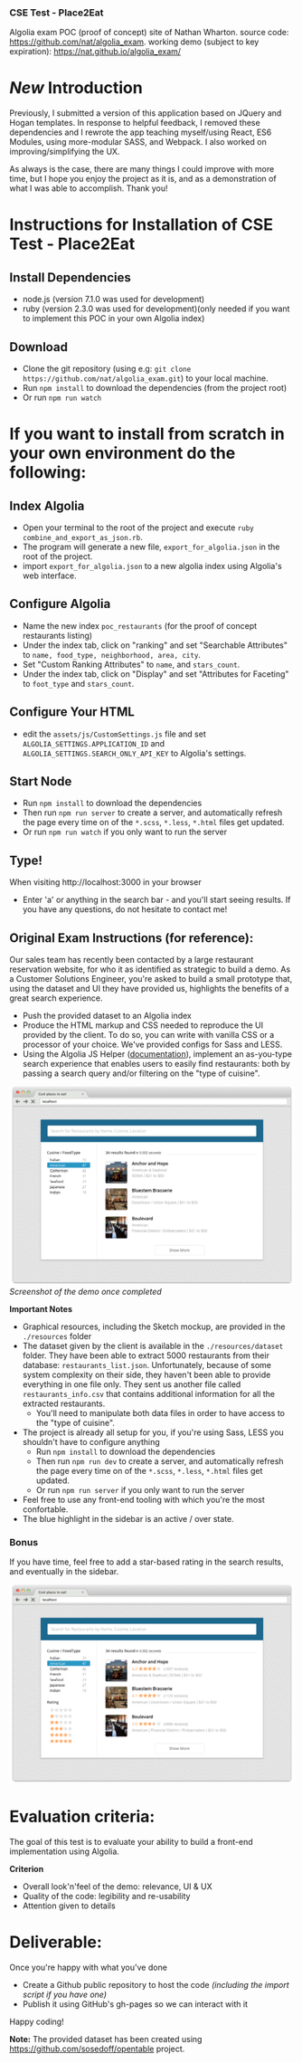 ### CSE Test - Place2Eat
Algolia exam POC (proof of concept) site of Nathan Wharton.
source code: https://github.com/nat/algolia_exam.
working demo (subject to key expiration): https://nat.github.io/algolia_exam/

# *New* Introduction
Previously, I submitted a version of this application based on JQuery and Hogan templates. In response to helpful feedback, I removed these dependencies and I rewrote the app teaching myself/using React, ES6 Modules, using more-modular SASS, and Webpack. I also worked on improving/simplifying the UX. 

As always is the case, there are many things I could improve with more time, but I hope you enjoy the project as it is, and as a demonstration of what I was able to accomplish. Thank you!

# Instructions for Installation of CSE Test - Place2Eat

## Install Dependencies
* node.js (version 7.1.0 was used for development)
* ruby (version 2.3.0 was used for development)(only needed if you want to implement this POC in your own Algolia index)

## Download
* Clone the git repository (using e.g: `git clone https://github.com/nat/algolia_exam.git`) to your local machine.
* Run `npm install` to download the dependencies (from the project root)
* Or run `npm run watch`

# If you want to install from scratch in your own environment do the following:

## Index Algolia
* Open your terminal to the root of the project and execute `ruby combine_and_export_as_json.rb`.
* The program will generate a new file, `export_for_algolia.json` in the root of the project.
* import `export_for_algolia.json` to a new algolia index using Algolia's web interface.

## Configure Algolia
* Name the new index `poc_restaurants` (for the proof of concept restaurants listing)
* Under the index tab, click on "ranking" and set "Searchable Attributes" to `name, food_type, neighborhood, area, city`.
* Set "Custom Ranking Attributes" to `name`, and `stars_count`.
* Under the index tab, click on "Display" and set "Attributes for Faceting" to `foot_type` and `stars_count`.

## Configure Your HTML
* edit the `assets/js/CustomSettings.js` file and set `ALGOLIA_SETTINGS.APPLICATION_ID`
	and `ALGOLIA_SETTINGS.SEARCH_ONLY_API_KEY` to Algolia's settings.

## Start Node
* Run `npm install` to download the dependencies
* Then run `npm run server` to create a server, and automatically refresh the page every time on of the `*.scss`, `*.less`, `*.html` files get updated.
* Or run `npm run watch` if you only want to run the server

## Type!
When visiting http://localhost:3000 in your browser
* Enter 'a' or anything in the search bar - and you'll start seeing results.
If you have any questions, do not hesitate to contact me!

## Original Exam Instructions (for reference):

Our sales team has recently been contacted by a large restaurant reservation website, for who it as identified as strategic to build a demo. As a Customer Solutions Engineer, you're asked to build a small prototype that, using the dataset and UI they have provided us, highlights the benefits of a great search experience.

* Push the provided dataset to an Algolia index
* Produce the HTML markup and CSS needed to reproduce the UI provided by the client. To do so, you can write with vanilla CSS or a processor of your choice. We've provided configs for Sass and LESS.
* Using the Algolia JS Helper ([documentation](https://www.algolia.com/doc/guides/search/instant-search/algoliahelperjs)), implement an as-you-type search experience that enables users to easily find restaurants: both by passing a search query and/or filtering on the "type of cuisine".

![image](https://github.com/nat/algolia_exam/blob/master/resources/mockups/regular-version.png)
*Screenshot of the demo once completed*

**Important Notes**

* Graphical resources, including the Sketch mockup, are provided in the `./resources` folder
* The dataset given by the client is available in the `./resources/dataset` folder. They have been able to extract 5000 restaurants from their database: `restaurants_list.json`. Unfortunately, because of some system complexity on their side, they haven't been able to provide everything in one file only. They sent us another file called `restaurants_info.csv` that contains additional information for all the extracted restaurants.
	* You'll need to manipulate both data files in order to have access to the "type of cuisine".
* The project is already all setup for you, if you're using Sass, LESS you shouldn't have to configure anything
	* Run `npm install` to download the dependencies
	* Then run `npm run dev` to create a server, and automatically refresh the page every time on of the `*.scss`, `*.less`, `*.html` files get updated.
	* Or run `npm run server` if you only want to run the server
* Feel free to use any front-end tooling with which you're the most confortable.
* The blue highlight in the sidebar is an active / over state.

### Bonus
If you have time, feel free to add a star-based rating in the search results, and eventually in the sidebar.

![image](https://github.com/nat/algolia_exam/blob/master/resources/mockups/full-version.png)


# Evaluation criteria:
The goal of this test is to evaluate your ability to build a front-end implementation using Algolia.

**Criterion**

* Overall look'n'feel of the demo: relevance, UI & UX
* Quality of the code: legibility and re-usability
* Attention given to details


# Deliverable:
Once you're happy with what you've done 

* Create a Github public repository to host the code *(including the import script if you have one)*
* Publish it using GitHub's gh-pages so we can interact with it


Happy coding!

**Note:** 
The provided dataset has been created using https://github.com/sosedoff/opentable project.